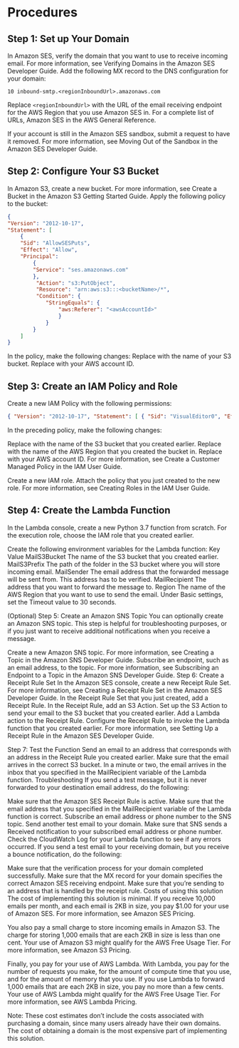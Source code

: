 # Procedures

## Step 1: Set up Your Domain

In Amazon SES, verify the domain that you want to use to receive incoming email. For more information, see Verifying Domains in the Amazon SES Developer Guide.
Add the following MX record to the DNS configuration for your domain:

```
10 inbound-smtp.<regionInboundUrl>.amazonaws.com
```

Replace ```<regionInboundUrl>``` with the URL of the email receiving endpoint for the AWS Region that you use Amazon SES in. For a complete list of URLs, Amazon SES in the AWS General Reference.

If your account is still in the Amazon SES sandbox, submit a request to have it removed. For more information, see Moving Out of the Sandbox in the Amazon SES Developer Guide.

## Step 2: Configure Your S3 Bucket
In Amazon S3, create a new bucket. For more information, see Create a Bucket in the Amazon S3 Getting Started Guide.
Apply the following policy to the bucket:

```json
{ 
"Version": "2012-10-17", 
"Statement": [ 
    { 
    "Sid": "AllowSESPuts", 
    "Effect": "Allow", 
    "Principal": 
        { 
        "Service": "ses.amazonaws.com" 
        },
         "Action": "s3:PutObject", 
         "Resource": "arn:aws:s3:::<bucketName>/*", 
         "Condition": { 
            "StringEquals": { 
                "aws:Referer": "<awsAccountId>" 
                } 
            } 
        } 
    ] 
}
```

In the policy, make the following changes:
Replace <bucketName> with the name of your S3 bucket.
Replace <awsAccountId> with your AWS account ID.

## Step 3: Create an IAM Policy and Role
Create a new IAM Policy with the following permissions:

```json
{ "Version": "2012-10-17", "Statement": [ { "Sid": "VisualEditor0", "Effect": "Allow", "Action": [ "logs:CreateLogStream", "logs:CreateLogGroup", "logs:PutLogEvents" ], "Resource": "*" }, { "Sid": "VisualEditor1", "Effect": "Allow", "Action": [ "s3:GetObject", "ses:SendRawEmail" ], "Resource": [ "arn:aws:s3:::<bucketName>/*", "arn:aws:ses:<region>:<awsAccountId>:identity/*" ] } ] }
```

In the preceding policy, make the following changes:

Replace <bucketName> with the name of the S3 bucket that you created earlier.
Replace <region> with the name of the AWS Region that you created the bucket in.
Replace <awsAccountId> with your AWS account ID. For more information, see Create a Customer Managed Policy in the IAM User Guide.

Create a new IAM role. Attach the policy that you just created to the new role. For more information, see Creating Roles in the IAM User Guide.

## Step 4: Create the Lambda Function
In the Lambda console, create a new Python 3.7 function from scratch. For the execution role, choose the IAM role that you created earlier.

Create the following environment variables for the Lambda function:
Key	Value
MailS3Bucket	The name of the S3 bucket that you created earlier.
MailS3Prefix	The path of the folder in the S3 bucket where you will store incoming email.
MailSender	The email address that the forwarded message will be sent from. This address has to be verified.
MailRecipient	The address that you want to forward the message to.
Region	The name of the AWS Region that you want to use to send the email.
Under Basic settings, set the Timeout value to 30 seconds.

(Optional) Step 5: Create an Amazon SNS Topic
You can optionally create an Amazon SNS topic. This step is helpful for troubleshooting purposes, or if you just want to receive additional notifications when you receive a message.

Create a new Amazon SNS topic. For more information, see Creating a Topic in the Amazon SNS Developer Guide.
Subscribe an endpoint, such as an email address, to the topic. For more information, see Subscribing an Endpoint to a Topic in the Amazon SNS Developer Guide.
Step 6: Create a Receipt Rule Set
In the Amazon SES console, create a new Receipt Rule Set. For more information, see Creating a Receipt Rule Set in the Amazon SES Developer Guide.
In the Receipt Rule Set that you just created, add a Receipt Rule. In the Receipt Rule, add an S3 Action. Set up the S3 Action to send your email to the S3 bucket that you created earlier.
Add a Lambda action to the Receipt Rule. Configure the Receipt Rule to invoke the Lambda function that you created earlier.
For more information, see Setting Up a Receipt Rule in the Amazon SES Developer Guide.

Step 7: Test the Function
Send an email to an address that corresponds with an address in the Receipt Rule you created earlier. Make sure that the email arrives in the correct S3 bucket. In a minute or two, the email arrives in the inbox that you specified in the MailRecipient variable of the Lambda function.
Troubleshooting
If you send a test message, but it is never forwarded to your destination email address, do the following:

Make sure that the Amazon SES Receipt Rule is active.
Make sure that the email address that you specified in the MailRecipient variable of the Lambda function is correct.
Subscribe an email address or phone number to the SNS topic. Send another test email to your domain. Make sure that SNS sends a Received notification to your subscribed email address or phone number.
Check the CloudWatch Log for your Lambda function to see if any errors occurred.
If you send a test email to your receiving domain, but you receive a bounce notification, do the following:

Make sure that the verification process for your domain completed successfully.
Make sure that the MX record for your domain specifies the correct Amazon SES receiving endpoint.
Make sure that you’re sending to an address that is handled by the receipt rule.
Costs of using this solution
The cost of implementing this solution is minimal. If you receive 10,000 emails per month, and each email is 2KB in size, you pay $1.00 for your use of Amazon SES. For more information, see Amazon SES Pricing.

You also pay a small charge to store incoming emails in Amazon S3. The charge for storing 1,000 emails that are each 2KB in size is less than one cent. Your use of Amazon S3 might qualify for the AWS Free Usage Tier. For more information, see Amazon S3 Pricing.

Finally, you pay for your use of AWS Lambda. With Lambda, you pay for the number of requests you make, for the amount of compute time that you use, and for the amount of memory that you use. If you use Lambda to forward 1,000 emails that are each 2KB in size, you pay no more than a few cents. Your use of AWS Lambda might qualify for the AWS Free Usage Tier. For more information, see AWS Lambda Pricing.

Note: These cost estimates don’t include the costs associated with purchasing a domain, since many users already have their own domains. The cost of obtaining a domain is the most expensive part of implementing this solution.